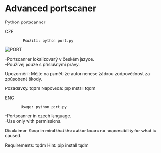 # Advanced portscaner
 Python portscanner
 
  CZE
 
            Použití: python port.py
            
![PORT](https://github.com/tX-c0re/Advanced-Portscan-CZ/assets/116806529/6a69af01-6397-4dec-97c4-2793d8129f02)

-Portscanner lokalizovaný v českém jazyce.            
-Používej pouze s příslušnými právy.                      

 Upozornění: Mějte na paměti že autor nenese žádnou zodpovědnost za způsobené škody.
 
 Požadavky: tqdm
                                                  Nápověda: pip install tqdm

ENG
  
           Usage: python port.py
           
-Portscanner in czech language.           
-Use only with permissions.

 Disclaimer: Keep in mind that the author bears no responsibility for what is caused.
 
 Requirements: tqdm
                                                  Hint: pip install tqdm

